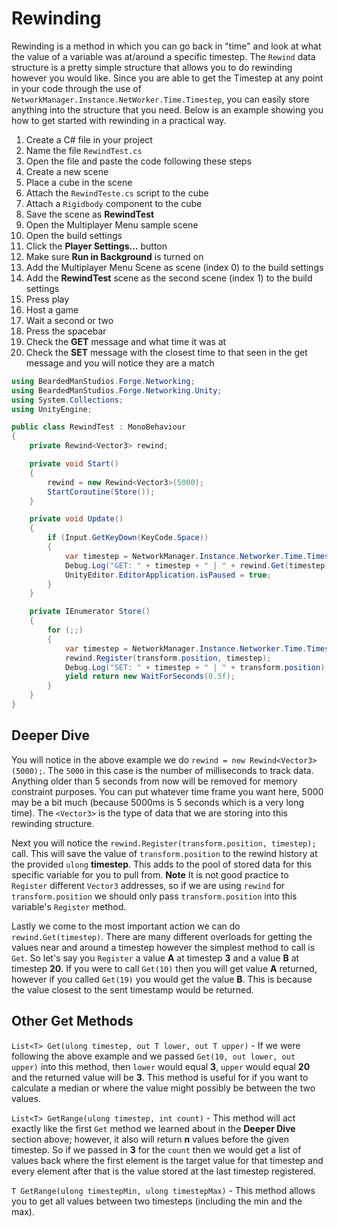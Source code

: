 # Rewinding

Rewinding is a method in which you can go back in "time" and look at what the value of a variable was at/around a specific timestep. The `Rewind` data structure is a pretty simple structure that allows you to do rewinding however you would like. Since you are able to get the Timestep at any point in your code through the use of `NetworkManager.Instance.NetWorker.Time.Timestep`, you can easily store anything into the structure that you need. Below is an example showing you how to get started with rewinding in a practical way.

1. Create a C\# file in your project
2. Name the file `RewindTest.cs`
3. Open the file and paste the code following these steps
4. Create a new scene
5. Place a cube in the scene
6. Attach the `RewindTeste.cs` script to the cube
7. Attach a `Rigidbody` component to the cube
8. Save the scene as **RewindTest**
9. Open the Multiplayer Menu sample scene
10. Open the build settings
11. Click the **Player Settings...** button
12. Make sure **Run in Background** is turned on
13. Add the Multiplayer Menu Scene as scene \(index 0\) to the build settings
14. Add the **RewindTest** scene as the second scene \(index 1\) to the build settings
15. Press play
16. Host a game
17. Wait a second or two
18. Press the spacebar
19. Check the **GET** message and what time it was at
20. Check the **SET** message with the closest time to that seen in the get message and you will notice they are a match

```csharp
using BeardedManStudios.Forge.Networking;
using BeardedManStudios.Forge.Networking.Unity;
using System.Collections;
using UnityEngine;

public class RewindTest : MonoBehaviour
{
    private Rewind<Vector3> rewind;

    private void Start()
    {
        rewind = new Rewind<Vector3>(5000);
        StartCoroutine(Store());
    }

    private void Update()
    {
        if (Input.GetKeyDown(KeyCode.Space))
        {
            var timestep = NetworkManager.Instance.Networker.Time.Timestep - 1000;
            Debug.Log("GET: " + timestep + " | " + rewind.Get(timestep));
            UnityEditor.EditorApplication.isPaused = true;
        }
    }

    private IEnumerator Store()
    {
        for (;;)
        {
            var timestep = NetworkManager.Instance.Networker.Time.Timestep;
            rewind.Register(transform.position, timestep);
            Debug.Log("SET: " + timestep + " | " + transform.position);
            yield return new WaitForSeconds(0.5f);
        }
    }
}
```

## Deeper Dive

You will notice in the above example we do `rewind = new Rewind<Vector3>(5000);`. The `5000` in this case is the number of milliseconds to track data. Anything older than 5 seconds from now will be removed for memory constraint purposes. You can put whatever time frame you want here, 5000 may be a bit much \(because 5000ms is 5 seconds which is a very long time\). The `<Vector3>` is the type of data that we are storing into this rewinding structure.

Next you will notice the `rewind.Register(transform.position, timestep);` call. This will save the value of `transform.position` to the rewind history at the provided `ulong` **timestep**. This adds to the pool of stored data for this specific variable for you to pull from. **Note** It is not good practice to `Register` different `Vector3` addresses, so if we are using `rewind` for `transform.position` we should only pass `transform.position` into this variable's `Register` method.

Lastly we come to the most important action we can do `rewind.Get(timestep)`. There are many different overloads for getting the values near and around a timestep however the simplest method to call is `Get`. So let's say you `Register` a value **A** at timestep **3** and a value **B** at timestep **20**. If you were to call `Get(10)` then you will get value **A** returned, however if you called `Get(19)` you would get the value **B**. This is because the value closest to the sent timestamp would be returned.

## Other Get Methods

`List<T> Get(ulong timestep, out T lower, out T upper)` - If we were following the above example and we passed `Get(10, out lower, out upper)` into this method, then `lower` would equal **3**, `upper` would equal **20** and the returned value will be **3**. This method is useful for if you want to calculate a median or where the value might possibly be between the two values.

`List<T> GetRange(ulong timestep, int count)` - This method will act exactly like the first `Get` method we learned about in the **Deeper Dive** section above; however, it also will return **n** values before the given timestep. So if we passed in **3** for the `count` then we would get a list of values back where the first element is the target value for that timestep and every element after that is the value stored at the last timestep registered.

`T GetRange(ulong timestepMin, ulong timestepMax)` - This method allows you to get all values between two timesteps \(including the min and the max\).

